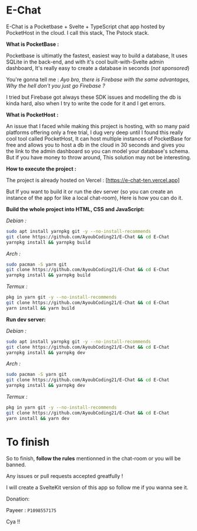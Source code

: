 # E-Chat

E-Chat is a Pocketbase + Svelte + TypeScript chat app hosted by PocketHost in the cloud. I call this stack, The Pstock stack.

**What is PocketBase :**

Pocketbase is ultimatly the fastest, easiest way to build a database, It uses SQLite in the back-end, and with it's cool built-with-Svelte admin dashboard, It's really easy to create a database in seconds (*not sponsored*)

You're gonna tell me : *Ayo bro, there is Firebase with the same advantages, Why the hell don't you just go Firebase ?*

I tried but Firebase got always these SDK issues and modelling the db is kinda hard, also when I try to write the code for it and I get errors.

**What is PocketHost :**

An issue that I faced while making this project is hosting, with so many paid platforms offering only a free trial, I dug very deep until I found this really cool tool called PocketHost, It can host multiple instances of PocketBase for free and allows you to host a db in the cloud in 30 seconds and gives you the link to the admin dashboard so you can model your database's schema. But if you have money to throw around, This solution may not be interesting.

**How to execute the project :**

The project is already hosted on Vercel : [https://e-chat-ten.vercel.app]

But If you want to build it or run the dev server (so you can create an instance of the app for like a local chat-room), Here is how you can do it.

**Build the whole project into HTML, CSS and JavaScript:**

*Debian :*

```sh
sudo apt install yarnpkg git -y --no-install-recommends
git clone https://github.com/AyoubCoding21/E-Chat && cd E-Chat
yarnpkg install && yarnpkg build
```

*Arch :*

```sh
sudo pacman -S yarn git
git clone https://github.com/AyoubCoding21/E-Chat && cd E-Chat
yarnpkg install && yarnpkg build
```

*Termux :*

```sh
pkg in yarn git -y --no-install-recommends
git clone https://github.com/AyoubCoding21/E-Chat && cd E-Chat
yarn install && yarn build
```

**Run dev server:**

*Debian :*

```sh
sudo apt install yarnpkg git -y --no-install-recommends
git clone https://github.com/AyoubCoding21/E-Chat && cd E-Chat
yarnpkg install && yarnpkg dev
```

*Arch :*

```sh
sudo pacman -S yarn git
git clone https://github.com/AyoubCoding21/E-Chat && cd E-Chat
yarnpkg install && yarnpkg dev
```

*Termux :*

```sh
pkg in yarn git -y --no-install-recommends
git clone https://github.com/AyoubCoding21/E-Chat && cd E-Chat
yarn install && yarn dev
```

# To finish

So to finish, **follow the rules** mentionned in the chat-room or you will be banned.

Any issues or pull requests accepted greatfully !

I will create a SvelteKit version of this app so follow me if you wanna see it.

Donation:

Payeer : ```P1098557175```

Cya !!
